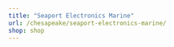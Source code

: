 ```yaml
---
title: "Seaport Electronics Marine"
url: /chesapeake/seaport-electronics-marine/
shop: shop
---
```

